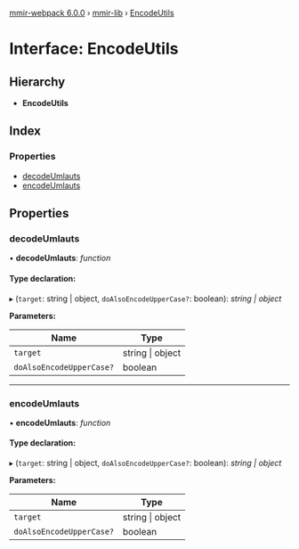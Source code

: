 [mmir-webpack 6.0.0](../README.md) › [mmir-lib](../modules/mmir_lib.md) › [EncodeUtils](mmir_lib.encodeutils.md)

# Interface: EncodeUtils

## Hierarchy

* **EncodeUtils**

## Index

### Properties

* [decodeUmlauts](mmir_lib.encodeutils.md#decodeumlauts)
* [encodeUmlauts](mmir_lib.encodeutils.md#encodeumlauts)

## Properties

###  decodeUmlauts

• **decodeUmlauts**: *function*

#### Type declaration:

▸ (`target`: string | object, `doAlsoEncodeUpperCase?`: boolean): *string | object*

**Parameters:**

Name | Type |
------ | ------ |
`target` | string &#124; object |
`doAlsoEncodeUpperCase?` | boolean |

___

###  encodeUmlauts

• **encodeUmlauts**: *function*

#### Type declaration:

▸ (`target`: string | object, `doAlsoEncodeUpperCase?`: boolean): *string | object*

**Parameters:**

Name | Type |
------ | ------ |
`target` | string &#124; object |
`doAlsoEncodeUpperCase?` | boolean |
